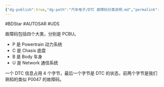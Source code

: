 ```yaml
---
{"dg-publish":true,"dg-path":"汽车电子/DTC 故障码分类说明.md","permalink":"/汽车电子/DTC 故障码分类说明/","created":"2020-04-24T15:55:54.000+08:00","updated":"2025-04-02T15:28:32.233+08:00"}
---
```


#BDStar #AUTOSAR #UDS 

故障码包括四个大类，分别是 PCBU。

-   P 是 Powertrain 动力系统
-   C 是 Chasis 底盘
-   B 是 Body 车身
-   U 是 Network 通信系统

一个 DTC 信息占用 4 个字节，最后一个字节是 DTC 的状态，前两个字节是我们熟知的类似 P0047 的故障码。